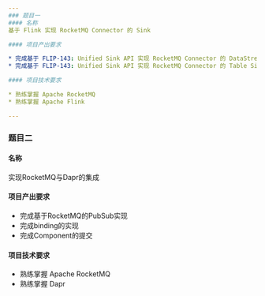 ```yaml
---
### 题目一
#### 名称
基于 Flink 实现 RocketMQ Connector 的 Sink

#### 项目产出要求

* 完成基于 FLIP-143: Unified Sink API 实现 RocketMQ Connector 的 DataStream Sink
* 完成基于 FLIP-143: Unified Sink API 实现 RocketMQ Connector 的 Table Sink

#### 项目技术要求

* 熟练掌握 Apache RocketMQ
* 熟练掌握 Apache Flink

---
```

### 题目二
#### 名称
实现RocketMQ与Dapr的集成

#### 项目产出要求

* 完成基于RocketMQ的PubSub实现
* 完成binding的实现
* 完成Component的提交

#### 项目技术要求

* 熟练掌握 Apache RocketMQ
* 熟练掌握 Dapr